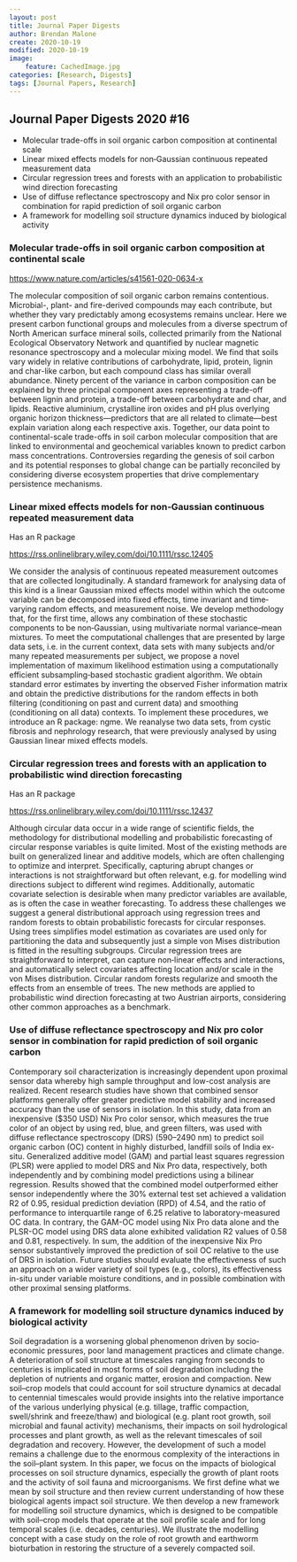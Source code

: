 ```yaml
---
layout: post
title: Journal Paper Digests
author: Brendan Malone
create: 2020-10-19
modified: 2020-10-19
image:
    feature: CachedImage.jpg
categories: [Research, Digests]
tags: [Journal Papers, Research]
---
```


## Journal Paper Digests 2020 #16

* Molecular trade-offs in soil organic carbon composition at continental scale
* Linear mixed effects models for non‐Gaussian continuous repeated measurement data
* Circular regression trees and forests with an application to probabilistic wind direction forecasting
* Use of diffuse reflectance spectroscopy and Nix pro color sensor in combination for rapid prediction of soil organic carbon
* A framework for modelling soil structure dynamics induced by biological activity








<!--more-->

###  Molecular trade-offs in soil organic carbon composition at continental scale

https://www.nature.com/articles/s41561-020-0634-x

The molecular composition of soil organic carbon remains contentious. Microbial-, plant- and fire-derived compounds may each contribute, but whether they vary predictably among ecosystems remains unclear. Here we present carbon functional groups and molecules from a diverse spectrum of North American surface mineral soils, collected primarily from the National Ecological Observatory Network and quantified by nuclear magnetic resonance spectroscopy and a molecular mixing model. We find that soils vary widely in relative contributions of carbohydrate, lipid, protein, lignin and char-like carbon, but each compound class has similar overall abundance. Ninety percent of the variance in carbon composition can be explained by three principal component axes representing a trade-off between lignin and protein, a trade-off between carbohydrate and char, and lipids. Reactive aluminium, crystalline iron oxides and pH plus overlying organic horizon thickness—predictors that are all related to climate—best explain variation along each respective axis. Together, our data point to continental-scale trade-offs in soil carbon molecular composition that are linked to environmental and geochemical variables known to predict carbon mass concentrations. Controversies regarding the genesis of soil carbon and its potential responses to global change can be partially reconciled by considering diverse ecosystem properties that drive complementary persistence mechanisms.

### Linear mixed effects models for non‐Gaussian continuous repeated measurement data

Has an R package

https://rss.onlinelibrary.wiley.com/doi/10.1111/rssc.12405

We consider the analysis of continuous repeated measurement outcomes that are collected longitudinally. A standard framework for analysing data of this kind is a linear Gaussian mixed effects model within which the outcome variable can be decomposed into fixed effects, time invariant and time‐varying random effects, and measurement noise. We develop methodology that, for the first time, allows any combination of these stochastic components to be non‐Gaussian, using multivariate normal variance–mean mixtures. To meet the computational challenges that are presented by large data sets, i.e. in the current context, data sets with many subjects and/or many repeated measurements per subject, we propose a novel implementation of maximum likelihood estimation using a computationally efficient subsampling‐based stochastic gradient algorithm. We obtain standard error estimates by inverting the observed Fisher information matrix and obtain the predictive distributions for the random effects in both filtering (conditioning on past and current data) and smoothing (conditioning on all data) contexts. To implement these procedures, we introduce an R package: ngme. We reanalyse two data sets, from cystic fibrosis and nephrology research, that were previously analysed by using Gaussian linear mixed effects models.

### Circular regression trees and forests with an application to probabilistic wind direction forecasting

Has an R package 

https://rss.onlinelibrary.wiley.com/doi/10.1111/rssc.12437

Although circular data occur in a wide range of scientific fields, the methodology for distributional modelling and probabilistic forecasting of circular response variables is quite limited. Most of the existing methods are built on generalized linear and additive models, which are often challenging to optimize and interpret. Specifically, capturing abrupt changes or interactions is not straightforward but often relevant, e.g. for modelling wind directions subject to different wind regimes. Additionally, automatic covariate selection is desirable when many predictor variables are available, as is often the case in weather forecasting. To address these challenges we suggest a general distributional approach using regression trees and random forests to obtain probabilistic forecasts for circular responses. Using trees simplifies model estimation as covariates are used only for partitioning the data and subsequently just a simple von Mises distribution is fitted in the resulting subgroups. Circular regression trees are straightforward to interpret, can capture non‐linear effects and interactions, and automatically select covariates affecting location and/or scale in the von Mises distribution. Circular random forests regularize and smooth the effects from an ensemble of trees. The new methods are applied to probabilistic wind direction forecasting at two Austrian airports, considering other common approaches as a benchmark.

### Use of diffuse reflectance spectroscopy and Nix pro color sensor in combination for rapid prediction of soil organic carbon

Contemporary soil characterization is increasingly dependent upon proximal sensor data whereby high sample throughput and low-cost analysis are realized. Recent research studies have shown that combined sensor platforms generally offer greater predictive model stability and increased accuracy than the use of sensors in isolation. In this study, data from an inexpensive ($350 USD) Nix Pro color sensor, which measures the true color of an object by using red, blue, and green filters, was used with diffuse reflectance spectroscopy (DRS) (590–2490 nm) to predict soil organic carbon (OC) content in highly disturbed, landfill soils of India ex-situ. Generalized additive model (GAM) and partial least squares regression (PLSR) were applied to model DRS and Nix Pro data, respectively, both independently and by combining model predictions using a bilinear regression. Results showed that the combined model outperformed either sensor independently where the 30% external test set achieved a validation R2 of 0.95, residual prediction deviation (RPD) of 4.54, and the ratio of performance to interquartile range of 6.25 relative to laboratory-measured OC data. In contrary, the GAM-OC model using Nix Pro data alone and the PLSR-OC model using DRS data alone exhibited validation R2 values of 0.58 and 0.81, respectively. In sum, the addition of the inexpensive Nix Pro sensor substantively improved the prediction of soil OC relative to the use of DRS in isolation. Future studies should evaluate the effectiveness of such an approach on a wider variety of soil types (e.g., colors), its effectiveness in-situ under variable moisture conditions, and in possible combination with other proximal sensing platforms.

### A framework for modelling soil structure dynamics induced by biological activity

Soil degradation is a worsening global phenomenon driven by socio‐economic pressures, poor land management practices and climate change. A deterioration of soil structure at timescales ranging from seconds to centuries is implicated in most forms of soil degradation including the depletion of nutrients and organic matter, erosion and compaction. New soil–crop models that could account for soil structure dynamics at decadal to centennial timescales would provide insights into the relative importance of the various underlying physical (e.g. tillage, traffic compaction, swell/shrink and freeze/thaw) and biological (e.g. plant root growth, soil microbial and faunal activity) mechanisms, their impacts on soil hydrological processes and plant growth, as well as the relevant timescales of soil degradation and recovery. However, the development of such a model remains a challenge due to the enormous complexity of the interactions in the soil–plant system. In this paper, we focus on the impacts of biological processes on soil structure dynamics, especially the growth of plant roots and the activity of soil fauna and microorganisms. We first define what we mean by soil structure and then review current understanding of how these biological agents impact soil structure. We then develop a new framework for modelling soil structure dynamics, which is designed to be compatible with soil–crop models that operate at the soil profile scale and for long temporal scales (i.e. decades, centuries). We illustrate the modelling concept with a case study on the role of root growth and earthworm bioturbation in restoring the structure of a severely compacted soil.